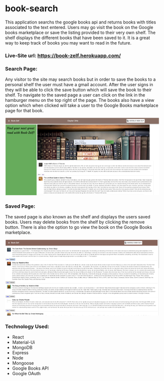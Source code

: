 # book-search
This application searchs the google books api and returns books with titles associated to the text entered. Users may go visit the book on the Google books marketplace or save the listing provided to their very own shelf. The shelf displays the different books that have been saved to it. It is a great way to keep track of books you may want to read in the future. 

### Live-Site url: https://book-zelf.herokuapp.com/

### Search Page: 
Any visitor to the site may search books but in order to save the books to a personal shelf the user must have a gmail account. After the user signs in they will be able to click the save button which will save the book to their shelf. To navigate to the saved page a user can click on the link in the hamburger menu on the top right of the page. The books also have a view option which when clicked will take a user to the Google Books marketplace page for that book. 

![](client/src/images/searchpage.png)

### Saved Page: 
The saved page is also known as the shelf and displays the users saved books. Users may delete books from the shelf by clicking the remove button. There is also the option to go view the book on the Google Books marketplace.

![](saved-books.png)

### Technology Used:
* React
* Material-Ui
* MongoDB
* Express
* Node
* Mongoose
* Google Books API
* Google OAuth
